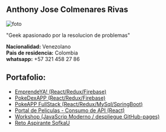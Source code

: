 ## Anthony Jose Colmenares Rivas

![foto](https://lh3.googleusercontent.com/ogw/ADea4I4JTPzzDleLm5c6O04s3xBcb-XQLr4N0vggOyEm5w=s83-c-mo)

"Geek apasionado por la resolucion de problemas"

**Nacionalidad:** Venezolano <br>
**Pais de residencia:** Colombia<br>
**whatsapp:** +57 321 458 27 86<br>

## Portafolio:

* [EmprendeYA! (React/Redux/Firebase)](https://github.com/AnthonyMerive/emprende-ya)
* [PokeDexAPP (React/Redux/Firebase)](https://github.com/AnthonyMerive/pokedexapp)
* [PokeAPP FullStack (React/Redux/MySql/SpringBoot)](https://github.com/carlosMorenoQ/petProyectSofkaU)
* [Portal de Peliculas - Consumo de API (React)](https://github.com/AnthonyMerive/movies-react)
* [Workshop (JavaScrip Moderno / despliegue GitHub-pages)](https://github.com/AnthonyMerive/netnet)
* [Reto Aspirante SofkaU](https://github.com/AnthonyMerive/reto-softka)


